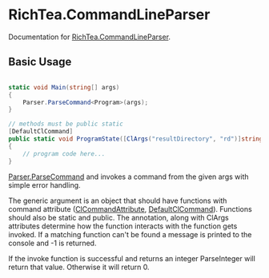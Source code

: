# RichTea.CommandLineParser
Documentation for [RichTea.CommandLineParser](https://github.com/RichTeaMan/CommandLineParser).

## Basic Usage

```C#

static void Main(string[] args)
{
    Parser.ParseCommand<Program>(args);
}

// methods must be public static
[DefaultClCommand]
public static void ProgramState([ClArgs("resultDirectory", "rd")]string resultDirectory = "Results")
{
    // program code here...
}

```

[Parser.ParseCommand](/api/RichTea.CommandLineParser.Parser.html) and invokes a command from the given args with simple error handling.

The generic argument is an object that should have functions with command
attribute ([ClCommandAttribute](/api/RichTea.CommandLineParser.ClArgsAttribute.html),
[DefaultClCommand](/api/RichTea.CommandLineParser.DefaultClCommand.html)).
Functions should also be static and public.
The annotation, along with ClArgs attributes determine how the function interacts with
the function gets invoked. If a matching function can't be found a message
is printed to the console and -1 is returned.

If the invoke function is successful and returns an integer ParseInteger will return
that value. Otherwise it will return 0.
